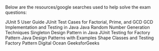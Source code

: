 Below are the resources/google searches used to help solve the exam questions: <br />

JUnit 5 User Guide
JUnit Test Cases for Factorial, Prime, and GCD
GCD Implementation and Testing in Java
Java Random Number Generation Techniques
Singleton Design Pattern in Java
JUnit Testing for Factory Pattern
Java Design Patterns with Examples
Shape Classes and Testing Factory Pattern
Digital Ocean
GeeksforGeeks
